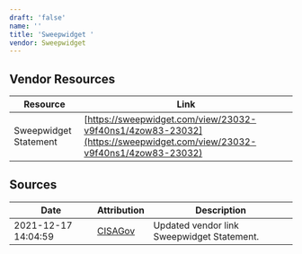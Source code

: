 ```yaml
---
draft: 'false'
name: ''
title: 'Sweepwidget '
vendor: Sweepwidget
---
```


## Vendor Resources
| Resource | Link |
| --- | --- |
| Sweepwidget Statement | [https://sweepwidget.com/view/23032-v9f40ns1/4zow83-23032](https://sweepwidget.com/view/23032-v9f40ns1/4zow83-23032) |



## Sources
| Date | Attribution | Description |
| --- | --- | --- |
| 2021-12-17 14:04:59 | [CISAGov](https://raw.githubusercontent.com/cisagov/log4j-affected-db/develop/README.md) | Updated vendor link Sweepwidget Statement.  |
